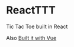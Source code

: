# ReactTTT
Tic Tac Toe built in React

Also [Built it with Vue](https://github.com/Islan42/VueTTT/)
